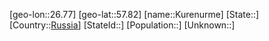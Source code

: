﻿---
location: [57.82,26.77]
type: City
tags:
- geo/City


SpocWebEntityId: 31701
isDeleted: false
confidential: public

---
[geo-lon::26.77]
[geo-lat::57.82]
[name::Kurenurme]
[State::]
[Country::[Russia](geo/Continent/Europe/Russia.md)]
[StateId::]
[Population::]
[Unknown::]


